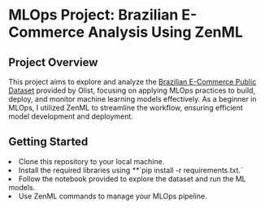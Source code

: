 # MLOps Project: Brazilian E-Commerce Analysis Using ZenML

## Project Overview
This project aims to explore and analyze the [Brazilian E-Commerce Public Dataset](https://www.kaggle.com/datasets/olistbr/brazilian-ecommerce)  provided by Olist, focusing on applying MLOps practices to build, deploy, and monitor machine learning models effectively. As a beginner in MLOps, I utilized ZenML to streamline the workflow, ensuring efficient model development and deployment.

## Getting Started
<li>Clone this repository to your local machine.</li>
<li>Install the required libraries using **`pip install -r requirements.txt.`
<li>Follow the notebook provided to explore the dataset and run the ML models.
<li>Use ZenML commands to manage your MLOps pipeline.
